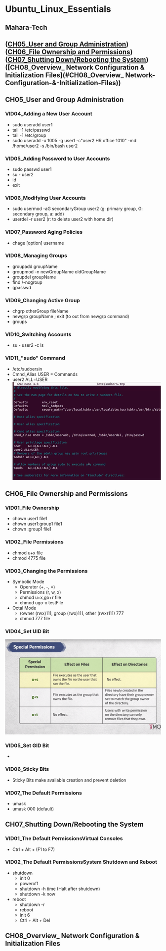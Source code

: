 # Ubuntu_Linux_Essentials
## Mahara-Tech
## ([CH05_User and Group Administration](#ch05_user-and-group-administration)) ([CH06_File Ownership and Permissions](#CH06_File-Ownership-and-Permissions)) ([CH07_Shutting Down/Rebooting the System](#CH07_Shutting-Down/Rebooting-the-System)) ([CH08_Overview_ Network Configuration & Initialization Files](#CH08_Overview_ Network-Configuration-&-Initialization-Files))


## CH05_User and Group Administration
### VID04_Adding a New User Account
- sudo useradd user1
- tail -1 /etc/passwd
- tail -1 /etc/group
- sudo useradd -u 1005 -g user1 -c"user2 HR office 1010" -md /home/user2 -s /bin/bash user2
### VID05_Adding Password to User Accounts
- sudo passwd user1
- su - user2
- id
- exit
### VID06_Modifying User Accounts
- sudo usermod -aG secondaryGroup user2 (g: primary group, G: secondary group, a: add)
- userdel -r user2 (r: to delete user2 with home dir)
### VID07_Password Aging Policies
- chage [option] username
### VID08_Managing Groups
- groupadd groupName
- groupmod -n newGroupName oldGroupName
- groupdel groupName
- find /-nogroup
- gpasswd
### VID09_Changing Active Group
- chgrp otherGroup fileName
- newgrp groupName ; exit (to out from newgrp command)
- groups
### VID10_Switching Accounts
- su - user2 -c ls
### VID11_"sudo" Command
- /etc/sudoersin
- Cmnd_Alias USER = Commands
- user2 ALL=USER
  ![sudoers.jpg](./sudoers.jpg)


## CH06_File Ownership and Permissions
### VID01_File Ownership
- chown user1 file1
- chown user1:group1 file1
- chown :group1 file1
### VID02_File Permissions
- chmod u+x file
- chmod 4775 file
### VID03_Changing the Permissions
- Symbolic Mode
  - Operator (+, -, =)
  - Permissions (r, w, x)
  - chmod u+x,go+r file
  - chmod ugo-x testFile
- Octal Mode
  - (owner (rwx)111, group (rwx)111, other (rwx)111) 777
  - chmod 777 file 
### VID04_Set UID Bit
![VID04_Set_UID_Bit.jpg](./VID04_Set_UID_Bit.jpg)
### VID05_Set GID Bit
- 
### VID06_Sticky Bits
- Sticky Bits make available creation and prevent deletion
### VID07_The Default Permissions
- umask
- umask 000 (default)


## CH07_Shutting Down/Rebooting the System
### VID01_The Default PermissionsVirtual Consoles
- Ctrl + Alt + (F1 to F7)
### VID02_The Default PermissionsSystem Shutdown and Reboot
- shutdown
  - init 0
  - poweroff
  - shutdown -h time (Halt after shutdown)
  - shutdown -k now
- reboot
  - shutdown -r
  - reboot
  - init 6
  -  Ctrl + Alt + Del
 
 
## CH08_Overview_ Network Configuration & Initialization Files





